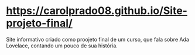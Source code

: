 #  https://carolprado08.github.io/Site-projeto-final/
Site informativo criado como proojeto final de um curso, que fala sobre Ada Lovelace, contando um pouco de sua história. 
